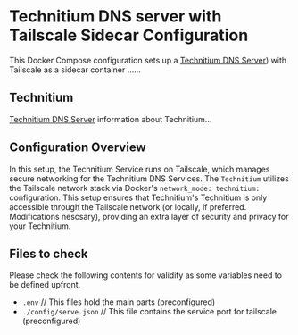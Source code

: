 # Technitium DNS server with Tailscale Sidecar Configuration

This Docker Compose configuration sets up a [Technitium DNS Server](https://github.com/TechnitiumSoftware/DnsServer)) with Tailscale as a sidecar container ......

## Technitium

[Technitium DNS Server](https://github.com/TechnitiumSoftware/DnsServer) information about Technitium...

## Configuration Overview

In this setup, the Technitium Service runs on Tailscale, which manages secure networking for the Technitium DNS Services. The `Technitium` utilizes the Tailscale network stack via Docker's `network_mode: technitium:` configuration. This setup ensures that Technitium's Technitium is only accessible through the Tailscale network (or locally, if preferred. Modifications nescsary), providing an extra layer of security and privacy for your Technitium.

## Files to check

Please check the following contents for validity as some variables need to be defined upfront.

- `.env` // This files hold the main parts (preconfigured)
- `./config/serve.json` // This file contains the service port for tailscale (preconfigured)
